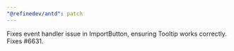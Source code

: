 ```yaml
---
"@refinedev/antd": patch
---
```


Fixes event handler issue in ImportButton, ensuring Tooltip works correctly.
Fixes #6631.

